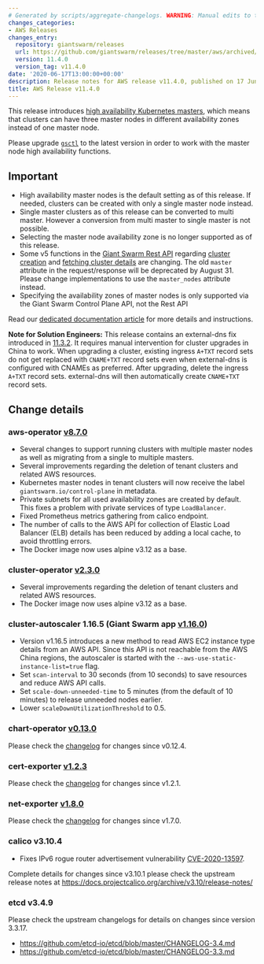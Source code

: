 ```yaml
---
# Generated by scripts/aggregate-changelogs. WARNING: Manual edits to this files will be overwritten.
changes_categories:
- AWS Releases
changes_entry:
  repository: giantswarm/releases
  url: https://github.com/giantswarm/releases/tree/master/aws/archived/v11.4.0
  version: 11.4.0
  version_tag: v11.4.0
date: '2020-06-17T13:00:00+00:00'
description: Release notes for AWS release v11.4.0, published on 17 June 2020, 13:00
title: AWS Release v11.4.0
---
```


This release introduces [high availability Kubernetes masters](https://docs.giantswarm.io/basics/ha-masters/),
which means that clusters can have three master nodes in different availability zones
instead of one master node.

Please upgrade [`gsctl`](https://docs.giantswarm.io/reference/gsctl/#install) to the latest
version in order to work with the master node high availability functions.

## Important

- High availability master nodes is the default setting as of this release. If needed,
  clusters can be created with only a single master node instead.
- Single master clusters as of this release can be converted to multi master. However
  a conversion from multi master to single master is not possible.
- Selecting the master node availability zone is no longer supported as of this release.
- Some v5 functions in the [Giant Swarm Rest API](https://docs.giantswarm.io/api/) regarding
  [cluster creation](https://docs.giantswarm.io/api/#operation/addClusterV5) and [fetching
  cluster details](https://docs.giantswarm.io/api/#operation/getClusterV5) are changing.
  The old `master` attribute in the request/response will be deprecated by August 31.
  Please change implementations to use the `master_nodes` attribute instead.
- Specifying the availability zones of master nodes is only supported via the Giant Swarm
  Control Plane API, not the Rest API

Read our [dedicated documentation article](https://docs.giantswarm.io/basics/ha-masters/)
for more details and instructions.

**Note for Solution Engineers:** This release contains an external-dns fix introduced in
[11.3.2](https://github.com/giantswarm/releases/blob/master/aws/v11.3.2/release-notes.md).
It requires manual intervention for cluster upgrades in China to work. When upgrading a
cluster, existing ingress `A+TXT` record sets do not get replaced with `CNAME+TXT` record sets
even when external-dns is configured with CNAMEs as preferred. After upgrading, delete the
ingress `A+TXT` record sets. external-dns will then automatically create `CNAME+TXT` record
sets.

## Change details

### aws-operator [v8.7.0](https://github.com/giantswarm/aws-operator/releases/tag/v8.7.0)

- Several changes to support running clusters with multiple master nodes as well as migrating
  from a single to multiple masters.
- Several improvements regarding the deletion of tenant clusters and related AWS resources.
- Kubernetes master nodes in tenant clusters will now receive the label
  `giantswarm.io/control-plane` in metadata.
- Private subnets for all used availability zones are created by default. This fixes a problem
  with private services of type `LoadBalancer`.
- Fixed Prometheus metrics gathering from calico endpoint.
- The number of calls to the AWS API for collection of Elastic Load Balancer (ELB) details
  has been reduced by adding a local cache, to avoid throttling errors.
- The Docker image now uses alpine v3.12 as a base.

### cluster-operator [v2.3.0](https://github.com/giantswarm/cluster-operator/releases/tag/v2.3.0)

- Several improvements regarding the deletion of tenant clusters and related AWS resources.
- The Docker image now uses alpine v3.12 as a base.

### cluster-autoscaler 1.16.5 (Giant Swarm app [v1.16.0](https://github.com/giantswarm/cluster-autoscaler-app/blob/master/CHANGELOG.md))

- Version v1.16.5 introduces a new method to read AWS EC2 instance type details from an AWS API.
  Since this API is not reachable from the AWS China regions, the autoscaler is started with the
  `--aws-use-static-instance-list=true` flag.
- Set `scan-interval` to 30 seconds (from 10 seconds) to save resources and reduce AWS API calls.
- Set `scale-down-unneeded-time` to 5 minutes (from the default of 10 minutes) to release unneeded
  nodes earlier.
- Lower `scaleDownUtilizationThreshold` to 0.5.

### chart-operator [v0.13.0](https://github.com/giantswarm/chart-operator/releases/tag/v0.13.0)

Please check the [changelog](https://github.com/giantswarm/chart-operator/blob/master/CHANGELOG.md)
for changes since v0.12.4.

### cert-exporter [v1.2.3](https://github.com/giantswarm/cert-exporter/releases/tag/v1.2.3)

Please check the [changelog](https://github.com/giantswarm/cert-exporter/blob/master/CHANGELOG.md)
for changes since v1.2.1.

### net-exporter [v1.8.0](https://github.com/giantswarm/net-exporter/releases/tag/v1.8.0)

Please check the [changelog](https://github.com/giantswarm/net-exporter/blob/master/CHANGELOG.md)
for changes since v1.7.0.

### calico v3.10.4

- Fixes IPv6 rogue router advertisement vulnerability
  [CVE-2020-13597](https://cve.mitre.org/cgi-bin/cvename.cgi?name=CVE-2020-13597).

Complete details for changes since v3.10.1 please check the upstream release notes at
https://docs.projectcalico.org/archive/v3.10/release-notes/

### etcd v3.4.9

Please check the upstream changelogs for details on changes since version 3.3.17.

- https://github.com/etcd-io/etcd/blob/master/CHANGELOG-3.4.md
- https://github.com/etcd-io/etcd/blob/master/CHANGELOG-3.3.md
